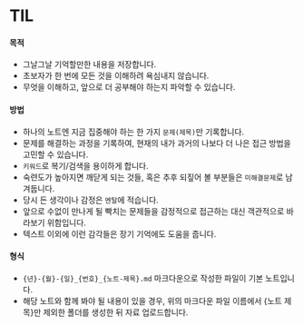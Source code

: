 # TIL

#### 목적
- 그날그날 기억할만한 내용을 저장합니다.
- 초보자가 한 번에 모든 것을 이해하려 욕심내지 않습니다.
- 무엇을 이해하고, 앞으로 더 공부해야 하는지 파악할 수 있습니다.

#### 방법
- 하나의 노트엔 지금 집중해야 하는 한 가지 `문제(제목)`만 기록합니다.
- 문제를 해결하는 과정을 기록하여, 현재의 내가 과거의 나보다 더 나은 접근 방법을 고민할 수 있습니다.  
- `키워드`로 복기/검색을 용이하게 합니다.
- 숙련도가 높아지면 깨닫게 되는 것들, 혹은 추후 되짚어 볼 부분들은 `미해결문제`로 남겨둡니다.
- 당시 든 생각이나 감정은 `멘탈`에 적습니다.
- 앞으로 수없이 만나게 될 빡치는 문제들을 감정적으로 접근하는 대신 객관적으로 바라보기 위함입니다.   
- 텍스트 이외에 이런 감각들은 장기 기억에도 도움을 줍니다. 
#### 형식
- `{년}-{월}-{일}_{번호}_{노트-제목}.md` 마크다운으로 작성한 파일이 기본 노트입니다.
- 해당 노트와 함께 봐야 될 내용이 있을 경우, 위의 마크다운 파일 이름에서 {노트 제목}만 제외한 폴더를 생성한 뒤 자료 업로드합니다.
